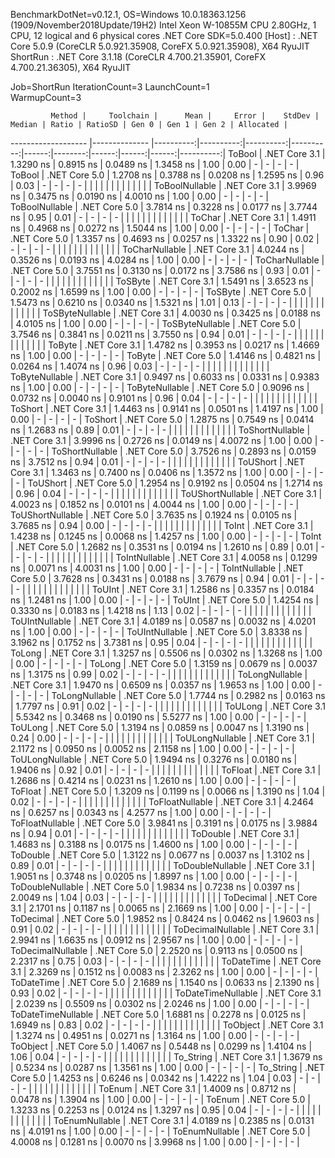 
BenchmarkDotNet=v0.12.1, OS=Windows 10.0.18363.1256 (1909/November2018Update/19H2)
Intel Xeon W-10855M CPU 2.80GHz, 1 CPU, 12 logical and 6 physical cores
.NET Core SDK=5.0.400
  [Host]   : .NET Core 5.0.9 (CoreCLR 5.0.921.35908, CoreFX 5.0.921.35908), X64 RyuJIT
  ShortRun : .NET Core 3.1.18 (CoreCLR 4.700.21.35901, CoreFX 4.700.21.36305), X64 RyuJIT

Job=ShortRun  IterationCount=3  LaunchCount=1  
WarmupCount=3  

             Method |     Toolchain |      Mean |     Error |    StdDev |    Median | Ratio | RatioSD | Gen 0 | Gen 1 | Gen 2 | Allocated |
------------------- |-------------- |----------:|----------:|----------:|----------:|------:|--------:|------:|------:|------:|----------:|
             ToBool | .NET Core 3.1 | 1.3290 ns | 0.8915 ns | 0.0489 ns | 1.3458 ns |  1.00 |    0.00 |     - |     - |     - |         - |
             ToBool | .NET Core 5.0 | 1.2708 ns | 0.3788 ns | 0.0208 ns | 1.2595 ns |  0.96 |    0.03 |     - |     - |     - |         - |
                    |               |           |           |           |           |       |         |       |       |       |           |
     ToBoolNullable | .NET Core 3.1 | 3.9969 ns | 0.3475 ns | 0.0190 ns | 4.0010 ns |  1.00 |    0.00 |     - |     - |     - |         - |
     ToBoolNullable | .NET Core 5.0 | 3.7814 ns | 0.3228 ns | 0.0177 ns | 3.7744 ns |  0.95 |    0.01 |     - |     - |     - |         - |
                    |               |           |           |           |           |       |         |       |       |       |           |
             ToChar | .NET Core 3.1 | 1.4911 ns | 0.4968 ns | 0.0272 ns | 1.5044 ns |  1.00 |    0.00 |     - |     - |     - |         - |
             ToChar | .NET Core 5.0 | 1.3357 ns | 0.4693 ns | 0.0257 ns | 1.3322 ns |  0.90 |    0.02 |     - |     - |     - |         - |
                    |               |           |           |           |           |       |         |       |       |       |           |
     ToCharNullable | .NET Core 3.1 | 4.0244 ns | 0.3526 ns | 0.0193 ns | 4.0284 ns |  1.00 |    0.00 |     - |     - |     - |         - |
     ToCharNullable | .NET Core 5.0 | 3.7551 ns | 0.3130 ns | 0.0172 ns | 3.7586 ns |  0.93 |    0.01 |     - |     - |     - |         - |
                    |               |           |           |           |           |       |         |       |       |       |           |
            ToSByte | .NET Core 3.1 | 1.5491 ns | 3.6523 ns | 0.2002 ns | 1.6599 ns |  1.00 |    0.00 |     - |     - |     - |         - |
            ToSByte | .NET Core 5.0 | 1.5473 ns | 0.6210 ns | 0.0340 ns | 1.5321 ns |  1.01 |    0.13 |     - |     - |     - |         - |
                    |               |           |           |           |           |       |         |       |       |       |           |
    ToSByteNullable | .NET Core 3.1 | 4.0030 ns | 0.3425 ns | 0.0188 ns | 4.0105 ns |  1.00 |    0.00 |     - |     - |     - |         - |
    ToSByteNullable | .NET Core 5.0 | 3.7546 ns | 0.3841 ns | 0.0211 ns | 3.7550 ns |  0.94 |    0.01 |     - |     - |     - |         - |
                    |               |           |           |           |           |       |         |       |       |       |           |
             ToByte | .NET Core 3.1 | 1.4782 ns | 0.3953 ns | 0.0217 ns | 1.4669 ns |  1.00 |    0.00 |     - |     - |     - |         - |
             ToByte | .NET Core 5.0 | 1.4146 ns | 0.4821 ns | 0.0264 ns | 1.4074 ns |  0.96 |    0.03 |     - |     - |     - |         - |
                    |               |           |           |           |           |       |         |       |       |       |           |
     ToByteNullable | .NET Core 3.1 | 0.9497 ns | 0.6033 ns | 0.0331 ns | 0.9383 ns |  1.00 |    0.00 |     - |     - |     - |         - |
     ToByteNullable | .NET Core 5.0 | 0.9096 ns | 0.0732 ns | 0.0040 ns | 0.9101 ns |  0.96 |    0.04 |     - |     - |     - |         - |
                    |               |           |           |           |           |       |         |       |       |       |           |
            ToShort | .NET Core 3.1 | 1.4463 ns | 0.9141 ns | 0.0501 ns | 1.4197 ns |  1.00 |    0.00 |     - |     - |     - |         - |
            ToShort | .NET Core 5.0 | 1.2875 ns | 0.7549 ns | 0.0414 ns | 1.2683 ns |  0.89 |    0.01 |     - |     - |     - |         - |
                    |               |           |           |           |           |       |         |       |       |       |           |
    ToShortNullable | .NET Core 3.1 | 3.9996 ns | 0.2726 ns | 0.0149 ns | 4.0072 ns |  1.00 |    0.00 |     - |     - |     - |         - |
    ToShortNullable | .NET Core 5.0 | 3.7526 ns | 0.2893 ns | 0.0159 ns | 3.7512 ns |  0.94 |    0.01 |     - |     - |     - |         - |
                    |               |           |           |           |           |       |         |       |       |       |           |
           ToUShort | .NET Core 3.1 | 1.3463 ns | 0.7400 ns | 0.0406 ns | 1.3572 ns |  1.00 |    0.00 |     - |     - |     - |         - |
           ToUShort | .NET Core 5.0 | 1.2954 ns | 0.9192 ns | 0.0504 ns | 1.2714 ns |  0.96 |    0.04 |     - |     - |     - |         - |
                    |               |           |           |           |           |       |         |       |       |       |           |
   ToUShortNullable | .NET Core 3.1 | 4.0023 ns | 0.1852 ns | 0.0101 ns | 4.0044 ns |  1.00 |    0.00 |     - |     - |     - |         - |
   ToUShortNullable | .NET Core 5.0 | 3.7635 ns | 0.1924 ns | 0.0105 ns | 3.7685 ns |  0.94 |    0.00 |     - |     - |     - |         - |
                    |               |           |           |           |           |       |         |       |       |       |           |
              ToInt | .NET Core 3.1 | 1.4238 ns | 0.1245 ns | 0.0068 ns | 1.4257 ns |  1.00 |    0.00 |     - |     - |     - |         - |
              ToInt | .NET Core 5.0 | 1.2682 ns | 0.3531 ns | 0.0194 ns | 1.2610 ns |  0.89 |    0.01 |     - |     - |     - |         - |
                    |               |           |           |           |           |       |         |       |       |       |           |
      ToIntNullable | .NET Core 3.1 | 4.0058 ns | 0.1299 ns | 0.0071 ns | 4.0031 ns |  1.00 |    0.00 |     - |     - |     - |         - |
      ToIntNullable | .NET Core 5.0 | 3.7628 ns | 0.3431 ns | 0.0188 ns | 3.7679 ns |  0.94 |    0.01 |     - |     - |     - |         - |
                    |               |           |           |           |           |       |         |       |       |       |           |
             ToUInt | .NET Core 3.1 | 1.2586 ns | 0.3357 ns | 0.0184 ns | 1.2481 ns |  1.00 |    0.00 |     - |     - |     - |         - |
             ToUInt | .NET Core 5.0 | 1.4254 ns | 0.3330 ns | 0.0183 ns | 1.4218 ns |  1.13 |    0.02 |     - |     - |     - |         - |
                    |               |           |           |           |           |       |         |       |       |       |           |
     ToUIntNullable | .NET Core 3.1 | 4.0189 ns | 0.0587 ns | 0.0032 ns | 4.0201 ns |  1.00 |    0.00 |     - |     - |     - |         - |
     ToUIntNullable | .NET Core 5.0 | 3.8338 ns | 3.1962 ns | 0.1752 ns | 3.7381 ns |  0.95 |    0.04 |     - |     - |     - |         - |
                    |               |           |           |           |           |       |         |       |       |       |           |
             ToLong | .NET Core 3.1 | 1.3257 ns | 0.5506 ns | 0.0302 ns | 1.3268 ns |  1.00 |    0.00 |     - |     - |     - |         - |
             ToLong | .NET Core 5.0 | 1.3159 ns | 0.0679 ns | 0.0037 ns | 1.3175 ns |  0.99 |    0.02 |     - |     - |     - |         - |
                    |               |           |           |           |           |       |         |       |       |       |           |
     ToLongNullable | .NET Core 3.1 | 1.9470 ns | 0.6509 ns | 0.0357 ns | 1.9653 ns |  1.00 |    0.00 |     - |     - |     - |         - |
     ToLongNullable | .NET Core 5.0 | 1.7744 ns | 0.2982 ns | 0.0163 ns | 1.7797 ns |  0.91 |    0.02 |     - |     - |     - |         - |
                    |               |           |           |           |           |       |         |       |       |       |           |
            ToULong | .NET Core 3.1 | 5.5342 ns | 0.3468 ns | 0.0190 ns | 5.5277 ns |  1.00 |    0.00 |     - |     - |     - |         - |
            ToULong | .NET Core 5.0 | 1.3194 ns | 0.0859 ns | 0.0047 ns | 1.3190 ns |  0.24 |    0.00 |     - |     - |     - |         - |
                    |               |           |           |           |           |       |         |       |       |       |           |
    ToULongNullable | .NET Core 3.1 | 2.1172 ns | 0.0950 ns | 0.0052 ns | 2.1158 ns |  1.00 |    0.00 |     - |     - |     - |         - |
    ToULongNullable | .NET Core 5.0 | 1.9494 ns | 0.3276 ns | 0.0180 ns | 1.9406 ns |  0.92 |    0.01 |     - |     - |     - |         - |
                    |               |           |           |           |           |       |         |       |       |       |           |
            ToFloat | .NET Core 3.1 | 1.2686 ns | 0.4214 ns | 0.0231 ns | 1.2610 ns |  1.00 |    0.00 |     - |     - |     - |         - |
            ToFloat | .NET Core 5.0 | 1.3209 ns | 0.1199 ns | 0.0066 ns | 1.3190 ns |  1.04 |    0.02 |     - |     - |     - |         - |
                    |               |           |           |           |           |       |         |       |       |       |           |
    ToFloatNullable | .NET Core 3.1 | 4.2464 ns | 0.6257 ns | 0.0343 ns | 4.2577 ns |  1.00 |    0.00 |     - |     - |     - |         - |
    ToFloatNullable | .NET Core 5.0 | 3.9841 ns | 0.3191 ns | 0.0175 ns | 3.9884 ns |  0.94 |    0.01 |     - |     - |     - |         - |
                    |               |           |           |           |           |       |         |       |       |       |           |
           ToDouble | .NET Core 3.1 | 1.4683 ns | 0.3188 ns | 0.0175 ns | 1.4600 ns |  1.00 |    0.00 |     - |     - |     - |         - |
           ToDouble | .NET Core 5.0 | 1.3122 ns | 0.0677 ns | 0.0037 ns | 1.3102 ns |  0.89 |    0.01 |     - |     - |     - |         - |
                    |               |           |           |           |           |       |         |       |       |       |           |
   ToDoubleNullable | .NET Core 3.1 | 1.9051 ns | 0.3748 ns | 0.0205 ns | 1.8997 ns |  1.00 |    0.00 |     - |     - |     - |         - |
   ToDoubleNullable | .NET Core 5.0 | 1.9834 ns | 0.7238 ns | 0.0397 ns | 2.0049 ns |  1.04 |    0.03 |     - |     - |     - |         - |
                    |               |           |           |           |           |       |         |       |       |       |           |
          ToDecimal | .NET Core 3.1 | 2.1701 ns | 0.1187 ns | 0.0065 ns | 2.1669 ns |  1.00 |    0.00 |     - |     - |     - |         - |
          ToDecimal | .NET Core 5.0 | 1.9852 ns | 0.8424 ns | 0.0462 ns | 1.9603 ns |  0.91 |    0.02 |     - |     - |     - |         - |
                    |               |           |           |           |           |       |         |       |       |       |           |
  ToDecimalNullable | .NET Core 3.1 | 2.9941 ns | 1.6635 ns | 0.0912 ns | 2.9567 ns |  1.00 |    0.00 |     - |     - |     - |         - |
  ToDecimalNullable | .NET Core 5.0 | 2.2520 ns | 0.9113 ns | 0.0500 ns | 2.2317 ns |  0.75 |    0.03 |     - |     - |     - |         - |
                    |               |           |           |           |           |       |         |       |       |       |           |
         ToDateTime | .NET Core 3.1 | 2.3269 ns | 0.1512 ns | 0.0083 ns | 2.3262 ns |  1.00 |    0.00 |     - |     - |     - |         - |
         ToDateTime | .NET Core 5.0 | 2.1689 ns | 1.1540 ns | 0.0633 ns | 2.1390 ns |  0.93 |    0.02 |     - |     - |     - |         - |
                    |               |           |           |           |           |       |         |       |       |       |           |
 ToDateTimeNullable | .NET Core 3.1 | 2.0239 ns | 0.5509 ns | 0.0302 ns | 2.0246 ns |  1.00 |    0.00 |     - |     - |     - |         - |
 ToDateTimeNullable | .NET Core 5.0 | 1.6881 ns | 0.2278 ns | 0.0125 ns | 1.6949 ns |  0.83 |    0.02 |     - |     - |     - |         - |
                    |               |           |           |           |           |       |         |       |       |       |           |
           ToObject | .NET Core 3.1 | 1.3274 ns | 0.4951 ns | 0.0271 ns | 1.3164 ns |  1.00 |    0.00 |     - |     - |     - |         - |
           ToObject | .NET Core 5.0 | 1.4067 ns | 0.5448 ns | 0.0299 ns | 1.4104 ns |  1.06 |    0.04 |     - |     - |     - |         - |
                    |               |           |           |           |           |       |         |       |       |       |           |
          To_String | .NET Core 3.1 | 1.3679 ns | 0.5234 ns | 0.0287 ns | 1.3561 ns |  1.00 |    0.00 |     - |     - |     - |         - |
          To_String | .NET Core 5.0 | 1.4253 ns | 0.6246 ns | 0.0342 ns | 1.4222 ns |  1.04 |    0.03 |     - |     - |     - |         - |
                    |               |           |           |           |           |       |         |       |       |       |           |
             ToEnum | .NET Core 3.1 | 1.4009 ns | 0.8712 ns | 0.0478 ns | 1.3904 ns |  1.00 |    0.00 |     - |     - |     - |         - |
             ToEnum | .NET Core 5.0 | 1.3233 ns | 0.2253 ns | 0.0124 ns | 1.3297 ns |  0.95 |    0.04 |     - |     - |     - |         - |
                    |               |           |           |           |           |       |         |       |       |       |           |
     ToEnumNullable | .NET Core 3.1 | 4.0189 ns | 0.2385 ns | 0.0131 ns | 4.0191 ns |  1.00 |    0.00 |     - |     - |     - |         - |
     ToEnumNullable | .NET Core 5.0 | 4.0008 ns | 0.1281 ns | 0.0070 ns | 3.9968 ns |  1.00 |    0.00 |     - |     - |     - |         - |
